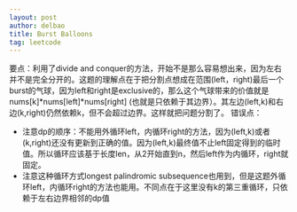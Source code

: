 ```yaml
---
layout: post
author: delbao
title: Burst Balloons
tag: leetcode
---
```


要点：利用了divide and conquer的方法，开始不是那么容易想出来，因为左右并不是完全分开的。这题的理解点在于把分割点想成在范围(left，right)最后一个burst的气球，因为left和right是exclusive的，那么这个气球带来的价值就是nums[k]*nums[left]*nums[right] (也就是只依赖于其边界）。其左边(left,k)和右边(k,right)仍然依赖k，但不会超过边界。这样就把问题分割了。
错误点：
 
- 注意dp的顺序：不能用外循环left，内循环right的方法，因为(left,k)或者(k,right)还没有更新到正确的值。因为(left,k)最终值不止left固定得到的临时值。所以循环应该基于长度len，从2开始直到n，然后left作为内循环，right就固定。
- 注意这种循环方式longest palindromic subsequence也用到，但是这题外循环left，内循环right的方法也能用。不同点在于这里没有k的第三重循环，只依赖于左右边界相邻的dp值
 
